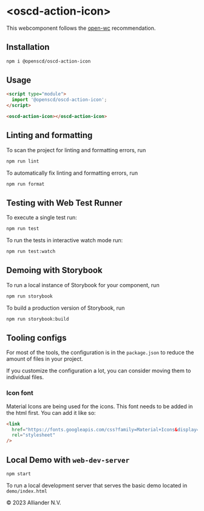 # \<oscd-action-icon>

This webcomponent follows the [open-wc](https://github.com/open-wc/open-wc) recommendation.

## Installation

```bash
npm i @openscd/oscd-action-icon
```

## Usage

```html
<script type="module">
  import '@openscd/oscd-action-icon';
</script>

<oscd-action-icon></oscd-action-icon>
```

## Linting and formatting

To scan the project for linting and formatting errors, run

```bash
npm run lint
```

To automatically fix linting and formatting errors, run

```bash
npm run format
```

## Testing with Web Test Runner

To execute a single test run:

```bash
npm run test
```

To run the tests in interactive watch mode run:

```bash
npm run test:watch
```

## Demoing with Storybook

To run a local instance of Storybook for your component, run

```bash
npm run storybook
```

To build a production version of Storybook, run

```bash
npm run storybook:build
```

## Tooling configs

For most of the tools, the configuration is in the `package.json` to reduce the amount of files in your project.

If you customize the configuration a lot, you can consider moving them to individual files.

### Icon font

Material Icons are being used for the icons. This font needs to be added in the html first.
You can add it like so:

```html
<link
  href="https://fonts.googleapis.com/css?family=Material+Icons&display=block"
  rel="stylesheet"
/>
```

## Local Demo with `web-dev-server`

```bash
npm start
```

To run a local development server that serves the basic demo located in `demo/index.html`




&copy; 2023 Alliander N.V.
